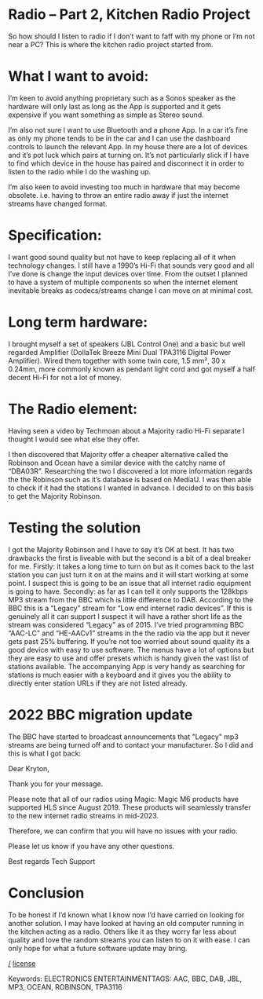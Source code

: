 Radio – Part 2, Kitchen Radio Project
=======
So how should I listen to radio if I don’t want to faff with my phone or I’m not near a PC? This is where the kitchen radio project started from.

# What I want to avoid:
I’m keen to avoid anything proprietary such as a Sonos speaker as the hardware will only last as long as the App is supported and it gets expensive if you want something as simple as Stereo sound.

I’m also not sure I want to use Bluetooth and a phone App. In a car it’s fine as only my phone tends to be in the car and I can use the dashboard controls to launch the relevant App. In my house there are a lot of devices and it’s pot luck which pairs at turning on. It’s not particularly slick if I have to find which device in the house has paired and disconnect it in order to listen to the radio while I do the washing up.

I’m also keen to avoid investing too much in hardware that may become obsolete. i.e. having to throw an entire radio away if just the internet streams have changed format.

# Specification:
I want good sound quality but not have to keep replacing all of it when technology changes. I still have a 1990’s Hi-Fi that sounds very good and all I’ve done is change the input devices over time. From the outset I planned to have a system of multiple components so when the internet element inevitable breaks as codecs/streams change I can move on at minimal cost.

# Long term hardware:
I brought myself a set of speakers (JBL Control One) and a basic but well regarded Amplifier (DollaTek Breeze Mini Dual TPA3116 Digital Power Amplifier). Wired them together with some twin core, 1.5 mm², 30 x 0.24mm, more commonly known as pendant light cord and got myself a half decent Hi-Fi for not a lot of money.

# The Radio element:
Having seen a video by Techmoan about a Majority radio Hi-Fi separate I thought I would see what else they offer.

I then discovered that Majority offer a cheaper alternative called the Robinson and Ocean have a similar device with the catchy name of “DBA03R”. Researching the two I discovered a lot more information regards the the Robinson such as it’s database is based on MediaU. I was then able to check if it had the stations I wanted in advance. I decided to on this basis to get the Majority Robinson.

# Testing the solution
I got the Majority Robinson and I have to say it’s OK at best. It has two drawbacks the first is liveable with but the second is a bit of a deal breaker for me. 
Firstly: it takes a long time to turn on but as it comes back to the last station you can just turn it on at the mains and it will start working at some point. I suspect this is going to be an issue that all internet radio equipment is going to have. 
Secondly: as far as I can tell it only supports the 128kbps MP3 stream from the BBC which is little difference to DAB. According to the BBC this is a “Legacy” stream for “Low end internet radio devices”. If this is genuinely all it can support I suspect it will have a rather short life as the stream was considered “Legacy” as of 2015. I’ve tried programming BBC “AAC-LC” and “HE-AACv1” streams in the the radio via the app but it never gets past 25% buffering. If you’re not too worried about sound quality its a good device with easy to use software. The menus have a lot of options but they are easy to use and offer presets which is handy given the vast list of stations available. The accompanying App is very handy as searching for stations is much easier with a keyboard and it gives you the ability to directly enter station URLs if they are not listed already.

# 2022 BBC migration update
The BBC have started to broadcast announcements that "Legacy" mp3 streams are being turned off and to contact your manufacturer. So I did and this is what I got back:

   Dear Kryton,
 
   Thank you for your message.
 
   Please note that all of our radios using Magic: Magic M6 products have supported HLS since August 2019. These products will seamlessly transfer to the new internet radio streams in mid-2023.
 
   Therefore, we can confirm that you will have no issues with your radio.
 
   Please let us know if you have any other questions.
 
   Best regards
   Tech Support


# Conclusion
To be honest if I’d known what I know now I’d have carried on looking for another solution. I may have looked at having an old computer running in the kitchen acting as a radio. Others like it as they worry far less about quality and love the random streams you can listen to on it with ease. I can only hope for what a future software update may bring. 

[/](/)
[license](/LICENSE)

Keywords: ELECTRONICS ENTERTAINMENTTAGS: AAC, BBC, DAB, JBL, MP3, OCEAN, ROBINSON, TPA3116